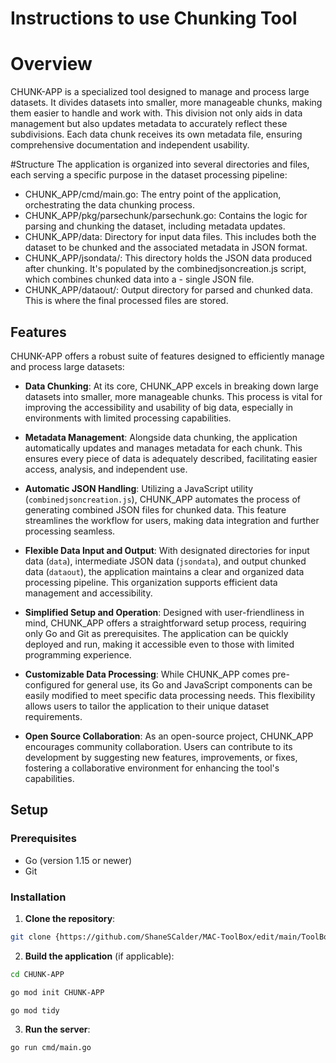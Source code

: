 # Instructions to use Chunking Tool

# Overview
CHUNK-APP is a specialized tool designed to manage and process large datasets. It divides datasets into smaller, more manageable chunks, making them easier to handle and work with. This division not only aids in data management but also updates metadata to accurately reflect these subdivisions. Each data chunk receives its own metadata file, ensuring comprehensive documentation and independent usability.

#Structure
The application is organized into several directories and files, each serving a specific purpose in the dataset processing pipeline:

- CHUNK_APP/cmd/main.go: The entry point of the application, orchestrating the data chunking process.
- CHUNK_APP/pkg/parsechunk/parsechunk.go: Contains the logic for parsing and chunking the dataset, including metadata updates.
- CHUNK_APP/data: Directory for input data files. This includes both the dataset to be chunked and the associated metadata in JSON format.
- CHUNK_APP/jsondata/: This directory holds the JSON data produced after chunking. It's populated by the combinedjsoncreation.js script, which combines chunked data into a - single JSON file.
- CHUNK_APP/dataout/: Output directory for parsed and chunked data. This is where the final processed files are stored.

## Features

CHUNK-APP offers a robust suite of features designed to efficiently manage and process large datasets:

- **Data Chunking**: At its core, CHUNK_APP excels in breaking down large datasets into smaller, more manageable chunks. This process is vital for improving the accessibility and usability of big data, especially in environments with limited processing capabilities.

- **Metadata Management**: Alongside data chunking, the application automatically updates and manages metadata for each chunk. This ensures every piece of data is adequately described, facilitating easier access, analysis, and independent use.

- **Automatic JSON Handling**: Utilizing a JavaScript utility (`combinedjsoncreation.js`), CHUNK_APP automates the process of generating combined JSON files for chunked data. This feature streamlines the workflow for users, making data integration and further processing seamless.

- **Flexible Data Input and Output**: With designated directories for input data (`data`), intermediate JSON data (`jsondata`), and output chunked data (`dataout`), the application maintains a clear and organized data processing pipeline. This organization supports efficient data management and accessibility.

- **Simplified Setup and Operation**: Designed with user-friendliness in mind, CHUNK_APP offers a straightforward setup process, requiring only Go and Git as prerequisites. The application can be quickly deployed and run, making it accessible even to those with limited programming experience.

- **Customizable Data Processing**: While CHUNK_APP comes pre-configured for general use, its Go and JavaScript components can be easily modified to meet specific data processing needs. This flexibility allows users to tailor the application to their unique dataset requirements.

- **Open Source Collaboration**: As an open-source project, CHUNK_APP encourages community collaboration. Users can contribute to its development by suggesting new features, improvements, or fixes, fostering a collaborative environment for enhancing the tool's capabilities.

## Setup

### Prerequisites

- Go (version 1.15 or newer)
- Git

### Installation

1. **Clone the repository**:

```bash
git clone {https://github.com/ShaneSCalder/MAC-ToolBox/edit/main/ToolBox/ChunkingTool/CHUNK_APP}
```

2. **Build the application** (if applicable):

```bash
cd CHUNK-APP
```

```bash
go mod init CHUNK-APP
```

```bash
go mod tidy
```
3. **Run the server**:

```bash
go run cmd/main.go
```
